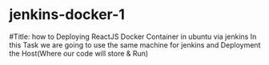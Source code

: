 # jenkins-docker-1
#Title: how to Deploying ReactJS Docker Container in ubuntu via jenkins
In this Task we are going to use the same machine for jenkins and Deployment the Host(Where our code will store & Run)
